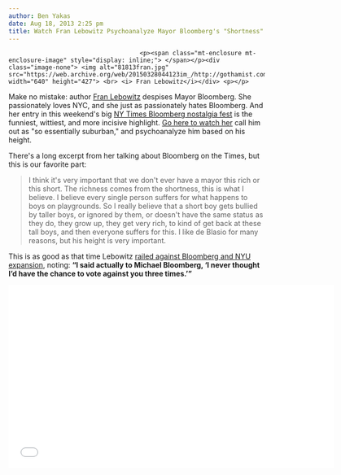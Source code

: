 ```yaml
---
author: Ben Yakas
date: Aug 18, 2013 2:25 pm
title: Watch Fran Lebowitz Psychoanalyze Mayor Bloomberg's "Shortness"
---
```


	
										<p><span class="mt-enclosure mt-enclosure-image" style="display: inline;"> </span></p><div class="image-none"> <img alt="81813fran.jpg" src="https://web.archive.org/web/20150328044123im_/http://gothamist.com/attachments/byakas/81813fran.jpg" width="640" height="427"> <br> <i> Fran Lebowitz</i></div> <p></p>

<p>Make no mistake: author <a href="https://web.archive.org/web/20150328044123/http://gothamist.com/2010/12/13/author_fran_lebowitz_dismayed_at_al.php">Fran Lebowitz</a> despises Mayor Bloomberg. She passionately loves NYC, and she just as passionately hates Bloomberg. And her entry in this weekend&apos;s big <a href="https://web.archive.org/web/20150328044123/http://gothamist.com/2013/08/17/ny_times_gives_interactive_tour_sho.php">NY Times Bloomberg nostalgia fest</a> is the funniest, wittiest, and more incisive highlight. <a href="https://web.archive.org/web/20150328044123/http://www.nytimes.com/interactive/2013/08/18/nyregion/bloomberg-voices.html?smid=re-share">Go here to watch her</a> call him out as &quot;so essentially suburban,&quot; and psychoanalyze him based on his height.</p>

<p>There&apos;s a long excerpt from her talking about Bloomberg on the Times, but this is our favorite part:</p>

<blockquote>I think it&apos;s very important that we don&apos;t ever have a mayor this rich or this short. The richness comes from the shortness, this is what I believe. I believe every single person suffers for what happens to boys on playgrounds. So I really believe that a short boy gets bullied by taller boys, or ignored by them, or doesn&apos;t have the same status as they do, they grow up, they get very rich, to kind of get back at these tall boys, and then everyone suffers for this. I like de Blasio for many reasons, but his height is very important.</blockquote>

<p>This is as good as that time Lebowitz <a href="https://web.archive.org/web/20150328044123/http://observer.com/2012/07/fran-lebowitz-nyu-bloomberg-video-07202012/">railed against Bloomberg and NYU expansion</a>, noting: <strong>&#x201C;I said actually to Michael Bloomberg, &#x2018;I never thought I&#x2019;d have the chance to vote against you three times.&#x2019;&#x201D;</strong></p>

<p><iframe width="640" height="360" src="//web.archive.org/web/20150328044123if_/http://www.youtube.com/embed/Nu1suQP1vC4" frameborder="0" allowfullscreen></iframe></p>					
										
									
				